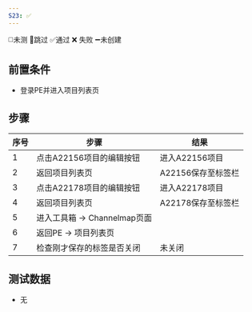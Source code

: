 ```yaml
---
S23: ✅
---
```

◻️未测    🚫跳过     ✅通过    ❌ 失败    ➖未创建

## 前置条件

- 登录PE并进入项目列表页

## 步骤

| 序号  | 步骤                    | 结果           |
| --- | --------------------- | ------------ |
| 1   | 点击A22156项目的编辑按钮       | 进入A22156项目   |
| 2   | 返回项目列表页               | A22156保存至标签栏 |
| 3   | 点击A22178项目的编辑按钮       | 进入A22178项目   |
| 4   | 返回项目列表页               | A22178保存至标签栏 |
| 5   | 进入工具箱 -> Channelmap页面 |              |
| 6   | 返回PE -> 项目列表页         |              |
| 7   | 检查刚才保存的标签是否关闭         | 未关闭          |

## 测试数据

- 无

